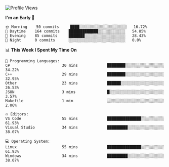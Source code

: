 <!--START_SECTION:waka-->
![Profile Views](http://img.shields.io/badge/Profile%20Views-42-blue)

**I'm an Early 🐤** 

```text
🌞 Morning    50 commits     ████░░░░░░░░░░░░░░░░░░░░░   16.72% 
🌆 Daytime    164 commits    █████████████░░░░░░░░░░░░   54.85% 
🌃 Evening    85 commits     ███████░░░░░░░░░░░░░░░░░░   28.43% 
🌙 Night      0 commits      ░░░░░░░░░░░░░░░░░░░░░░░░░   0.0%

```


📊 **This Week I Spent My Time On** 

```text
💬 Programming Languages: 
C#                       30 mins             ████████░░░░░░░░░░░░░░░░░   34.22% 
C++                      29 mins             ████████░░░░░░░░░░░░░░░░░   32.95% 
Other                    23 mins             ██████░░░░░░░░░░░░░░░░░░░   26.53% 
JSON                     3 mins              █░░░░░░░░░░░░░░░░░░░░░░░░   3.57% 
Makefile                 1 min               ░░░░░░░░░░░░░░░░░░░░░░░░░   2.06%

🔥 Editors: 
VS Code                  55 mins             ███████████████░░░░░░░░░░   61.93% 
Visual Studio            34 mins             █████████░░░░░░░░░░░░░░░░   38.07%

💻 Operating System: 
Linux                    55 mins             ███████████████░░░░░░░░░░   61.93% 
Windows                  34 mins             █████████░░░░░░░░░░░░░░░░   38.07%

```


<!--END_SECTION:waka-->
